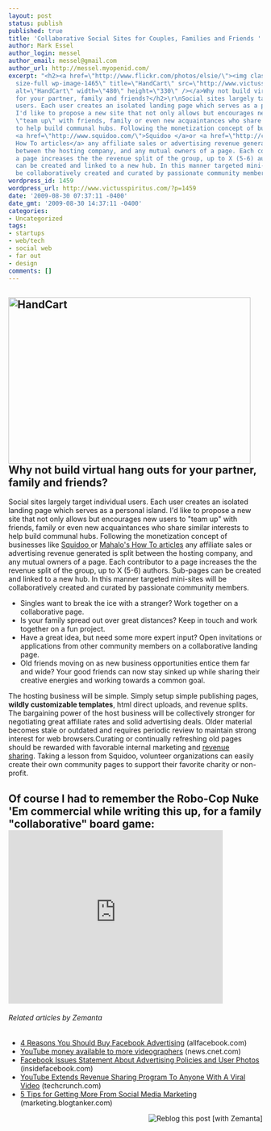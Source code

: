 ```yaml
---
layout: post
status: publish
published: true
title: 'Collaborative Social Sites for Couples, Families and Friends '
author: Mark Essel
author_login: messel
author_email: messel@gmail.com
author_url: http://messel.myopenid.com/
excerpt: "<h2><a href=\"http://www.flickr.com/photos/elsie/\"><img class=\"aligncenter
  size-full wp-image-1465\" title=\"HandCart\" src=\"http://www.victusspiritus.com/wp-content/uploads/2009/08/HandCart1.jpg\"
  alt=\"HandCart\" width=\"480\" height=\"330\" /></a>Why not build virtual hang outs
  for your partner, family and friends?</h2>\r\nSocial sites largely target individual
  users. Each user creates an isolated landing page which serves as a personal island.
  I'd like to propose a new site that not only allows but encourages new users to
  \"team up\" with friends, family or even new acquaintances who share similar interests
  to help build communal hubs. Following the monetization concept of businesses like
  <a href=\"http://www.squidoo.com/\">Squidoo </a>or <a href=\"http://calacanis.com/2009/08/27/freelance-writers-make-10-30000-a-year-writing-managing-how-to-articles-at-mahalo-com/\">Mahalo's
  How To articles</a> any affiliate sales or advertising revenue generated is split
  between the hosting company, and any mutual owners of a page. Each contributor to
  a page increases the the revenue split of the group, up to X (5-6) authors. Sub-pages
  can be created and linked to a new hub. In this manner targeted mini-sites will
  be collaboratively created and curated by passionate community members."
wordpress_id: 1459
wordpress_url: http://www.victusspiritus.com/?p=1459
date: '2009-08-30 07:37:11 -0400'
date_gmt: '2009-08-30 14:37:11 -0400'
categories:
- Uncategorized
tags:
- startups
- web/tech
- social web
- far out
- design
comments: []
---
```

<h2><a href="http://www.flickr.com/photos/elsie/"><img class="aligncenter size-full wp-image-1465" title="HandCart" src="http://www.victusspiritus.com/wp-content/uploads/2009/08/HandCart1.jpg" alt="HandCart" width="480" height="330" /></a>Why not build virtual hang outs for your partner, family and friends?</h2>
<p>Social sites largely target individual users. Each user creates an isolated landing page which serves as a personal island. I'd like to propose a new site that not only allows but encourages new users to "team up" with friends, family or even new acquaintances who share similar interests to help build communal hubs. Following the monetization concept of businesses like <a href="http://www.squidoo.com/">Squidoo </a>or <a href="http://calacanis.com/2009/08/27/freelance-writers-make-10-30000-a-year-writing-managing-how-to-articles-at-mahalo-com/">Mahalo's How To articles</a> any affiliate sales or advertising revenue generated is split between the hosting company, and any mutual owners of a page. Each contributor to a page increases the the revenue split of the group, up to X (5-6) authors. Sub-pages can be created and linked to a new hub. In this manner targeted mini-sites will be collaboratively created and curated by passionate community members.<a id="more"></a><a id="more-1459"></a></p>
<ul>
<li><span style="background-color: #ffffff;">Singles want to break the ice with a stranger? Work together on a collaborative page.</span></li>
<li><span style="background-color: #ffffff;">Is your family spread out over great distances? Keep in touch and work together on a fun project.</span></li>
<li><span style="background-color: #ffffff;">Have a great idea, but need some more expert input? Open invitations or applications from other community members on a collaborative landing page.</span></li>
<li><span style="background-color: #ffffff;">Old friends moving on as new business opportunities entice them far and wide? Your good friends can now stay sinked up while sharing their creative energies and working towards a common goal.</span></li>
</ul>
<p>The hosting business will be simple. Simply setup simple publishing pages, <strong>wildly customizable templates</strong>, html direct uploads, and revenue splits. The bargaining power of the host business will be collectively stronger for negotiating great affiliate rates and solid advertising deals. Older material becomes stale or outdated and requires periodic review to maintain strong interest for web browsers.<span style="background-color: #ffffff;">Curating or continually refreshing old pages should be rewarded with favorable internal marketing and <a class="zem_slink" title="Revenue sharing" rel="wikipedia" href="http://en.wikipedia.org/wiki/Revenue_sharing">revenue sharing</a>. Taking a lesson from Squidoo, volunteer organizations can easily create their own community pages to support their favorite charity or non-profit.</span></p>
<h2>Of course I had to remember the Robo-Cop Nuke 'Em commercial while writing this up, for a family "collaborative" board game:<br />
<object classid="clsid:d27cdb6e-ae6d-11cf-96b8-444553540000" width="425" height="344" codebase="http://download.macromedia.com/pub/shockwave/cabs/flash/swflash.cab#version=6,0,40,0"><param name="allowFullScreen" value="true" /><param name="allowscriptaccess" value="always" /><param name="src" value="http://www.youtube.com/v/OmSSVt7Mfkk&amp;hl=en&amp;fs=1&amp;" /><param name="allowfullscreen" value="true" /><embed type="application/x-shockwave-flash" width="425" height="344" src="http://www.youtube.com/v/OmSSVt7Mfkk&amp;hl=en&amp;fs=1&amp;" allowscriptaccess="always" allowfullscreen="true"></embed></object></h2>
<h6 class="zemanta-related-title" style="font-size:1em;">Related articles by Zemanta</h6>
<ul class="zemanta-article-ul">
<li class="zemanta-article-ul-li"><a href="http://www.allfacebook.com/2009/08/4-reasons-you-should-buy-facebook-advertising/">4 Reasons You Should Buy Facebook Advertising</a> (allfacebook.com)</li>
<li class="zemanta-article-ul-li"><a href="http://news.cnet.com/8301-1023_3-10317629-93.html?part=rss&amp;subj=news">YouTube money available to more videographers</a> (news.cnet.com)</li>
<li class="zemanta-article-ul-li"><a href="http://www.insidefacebook.com/2009/07/24/facebook-issues-statement-about-advertising-policies-and-user-photos/">Facebook Issues Statement About Advertising Policies and User Photos</a> (insidefacebook.com)</li>
<li class="zemanta-article-ul-li"><a href="http://www.techcrunch.com/2009/08/25/youtube-extends-revenue-sharing-program-to-anyone-with-a-viral-video/">YouTube Extends Revenue Sharing Program To Anyone With A Viral Video</a> (techcrunch.com)</li>
<li class="zemanta-article-ul-li"><a href="http://marketing.blogtanker.com/3967/5-tips-for-getting-more-from-social-media-marketing/">5 Tips for Getting More From Social Media Marketing</a> (marketing.blogtanker.com)</li>
</ul>
<div class="zemanta-pixie" style="margin-top: 10px; height: 15px;"><a class="zemanta-pixie-a" title="Reblog this post [with Zemanta]" href="http://reblog.zemanta.com/zemified/286830fe-fc4a-477b-acff-b0cefb8f49fc/"><img class="zemanta-pixie-img" style="border:none;float:right" src="http://img.zemanta.com/reblog_e.png?x-id=286830fe-fc4a-477b-acff-b0cefb8f49fc" alt="Reblog this post [with Zemanta]" /></a><span class="zem-script more-related pretty-attribution"><script src="http://static.zemanta.com/readside/loader.js" type="text/javascript"></script></span></div>
